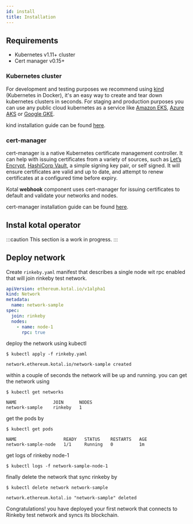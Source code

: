 ```yaml
---
id: install
title: Installation
---
```


## Requirements
* Kubernetes v1.11+ cluster
* Cert manager v0.15+

### Kubernetes cluster
For development and testing purposes we recommend using [kind](https://kind.sigs.k8s.io/) (Kubernetes in Docker), it's an easy way to create and tear down kubernetes clusters in seconds.
For staging and production purposes you can use any public cloud kubernetes as a service like [Amazon EKS](https://aws.amazon.com/eks/), [Azure AKS](https://azure.microsoft.com/en-us/services/kubernetes-service/) or [Google GKE](https://cloud.google.com/kubernetes-engine).

kind installation guide can be found [here](https://kind.sigs.k8s.io/docs/user/quick-start/).

### cert-manager 
cert-manager is a native Kubernetes certificate management controller. It can help with issuing certificates from a variety of sources, such as [Let’s Encrypt](https://letsencrypt.org), [HashiCorp Vault](https://www.vaultproject.io/), a simple signing key pair, or self signed. It will ensure certificates are valid and up to date, and attempt to renew certificates at a configured time before expiry.

Kotal **webhook** component uses cert-manager for issuing certificates to default and validate your networks and nodes.

cert-manager installation guide can be found [here](https://cert-manager.io/docs/installation/).


## Instal kotal operator

:::caution
This section is a work in progress.
:::

## Deploy network

Create `rinkeby.yaml` manifest that describes a single node wit rpc enabled that will join rinkeby test network.

```yaml
apiVersion: ethereum.kotal.io/v1alpha1
kind: Network
metadata:
  name: network-sample
spec:
  join: rinkeby
  nodes:
    - name: node-1
      rpc: true
```

deploy the network using kubectl

```
$ kubectl apply -f rinkeby.yaml

network.ethereum.kotal.io/network-sample created
```

within a couple of seconds the network will be up and running. you can get the network using

``` {1}
$ kubectl get networks

NAME              JOIN      NODES
network-sample    rinkeby   1
```

get the pods by

``` {1}
$ kubectl get pods

NAME                  READY   STATUS    RESTARTS   AGE
network-sample-node   1/1     Running   0          1m
```

get logs of rinkeby node-1

``` {1}
$ kubectl logs -f network-sample-node-1
```

finally delete the network that sync rinkeby by

```
$ kubectl delete network network-sample

network.ethereum.kotal.io "network-sample" deleted
```

Congratulations! you have deployed your first network that connects to Rinkeby test network and syncs its blockchain.
